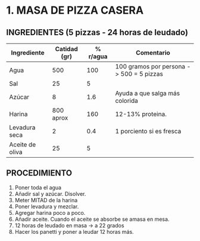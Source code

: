 # 1. MASA DE PIZZA CASERA

## INGREDIENTES (5 pizzas - 24 horas de leudado)

| Ingrediente     | Catidad (gr) | % r/agua | Comentario                               |
|-----------------|--------------|----------|------------------------------------------|
| Agua            | 500          | 100      | 100 gramos por persona -> 500 = 5 pizzas |
| Sal             | 25           | 5        |                                          |
| Azúcar          | 8            | 1.6      | Ayuda a que salga más colorida           |
| Harina          | 800 aprox    | 160      | 12-13% proteina.                         |
| Levadura seca   | 2            | 0.4      | 1 porciento si es fresca                 |
| Aceite de oliva | 25           | 5        |                                          |

## PROCEDIMIENTO

1. Poner toda el agua
2. Añadir sal y azúcar. Disolver.
3. Meter MITAD de la harina
4. Poner levadura y mezclar.
5. Agregar harina poco a poco.
6. Añadir aceite. Cuando el aceite se absorbe se amasa en mesa.
7. 12 horas de leudado en masa -> a 22 grados
8. Hacer los panetti y poner a leudar 12 horas más.
